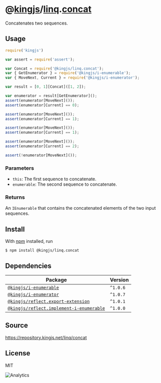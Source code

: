 # @[kingjs][@kingjs]/[linq][ns0].[concat][ns1]
Concatenates two sequences.
## Usage
```js
require('kingjs')

var assert = require('assert');

var Concat = require('@kingjs/linq.concat');
var { GetEnumerator } = require('@kingjs/i-enumerable');
var { MoveNext, Current } = require('@kingjs/i-enumerator');

var result = [0, 1][Concat]([1, 2]);

var enumerator = result[GetEnumerator]();
assert(enumerator[MoveNext]());
assert(enumerator[Current] == 0);

assert(enumerator[MoveNext]());
assert(enumerator[Current] == 1);

assert(enumerator[MoveNext]());
assert(enumerator[Current] == 1);

assert(enumerator[MoveNext]());
assert(enumerator[Current] == 2);

assert(!enumerator[MoveNext]());
```



### Parameters
- `this`: The first sequence to concatenate.
- `enumerable`: The second sequence to concatenate.
### Returns
An `IEnumerable` that contains the concatenated  elements of the two input sequences.


## Install
With [npm](https://npmjs.org/) installed, run
```
$ npm install @kingjs/linq.concat
```
## Dependencies
|Package|Version|
|---|---|
|[`@kingjs/i-enumerable`](https://www.npmjs.com/package/@kingjs/i-enumerable)|`^1.0.6`|
|[`@kingjs/i-enumerator`](https://www.npmjs.com/package/@kingjs/i-enumerator)|`^1.0.7`|
|[`@kingjs/reflect.export-extension`](https://www.npmjs.com/package/@kingjs/reflect.export-extension)|`^1.0.1`|
|[`@kingjs/reflect.implement-i-enumerable`](https://www.npmjs.com/package/@kingjs/reflect.implement-i-enumerable)|`^1.0.0`|
## Source
https://repository.kingjs.net/linq/concat
## License
MIT

![Analytics](https://analytics.kingjs.net/linq/concat)

[@kingjs]: https://www.npmjs.com/package/kingjs
[ns0]: https://www.npmjs.com/package/@kingjs/linq
[ns1]: https://www.npmjs.com/package/@kingjs/linq.concat
